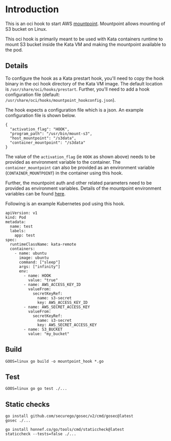 # Introduction

This is an oci hook to start AWS [mountpoint](https://github.com/awslabs/mountpoint-s3#readme).
Mountpoint allows mounting of S3 bucket on Linux. 

This oci hook is primarily meant to be used with Kata containers runtime to mount S3 bucket inside the Kata VM and making the mountpoint available to the pod.

## Details

To configure the hook as a Kata prestart hook, you'll need to copy the hook binary in the oci hook directory of the Kata VM image.
The default location is `/usr/share/oci/hooks/prestart`.
Further, you'll need to add a hook configuration file (default: `/usr/share/oci/hooks/mountpoint_hookconfig.json`).

The hook expects a configuration file which is a json. An example configuration file is shown below.
```
{
  "activation_flag": "HOOK",
  "program_path": "/usr/bin/mount-s3",
  "host_mountpoint": "/s3data",
  "container_mountpoint": "/s3data"
}
```

The value of the `activation_flag` (ie `HOOK` as shown above) needs to be provided as environment variable to the container.
The `container_mountpoint` can also be provided as an environment variable (`CONTAINER_MOUNTPOINT`) in the container using this hook.

Further, the mountpoint auth and other related parameters need to be provided as environment variables. Details of the mountpoint environment variables can be found [here](https://github.com/awslabs/mountpoint-s3#readme).

Following is an example Kubernetes pod using this hook.
```
apiVersion: v1
kind: Pod
metadata:
  name: test
  labels:
    app: test
spec:
  runtimeClassName: kata-remote
  containers:
    - name: ubuntu
      image: ubuntu
      command: ["sleep"]
      args: ["infinity"]
      env:      
        - name: HOOK
          value: "true"
        - name: AWS_ACCESS_KEY_ID
          valueFrom:
            secretKeyRef:
              name: s3-secret
              key: AWS_ACCESS_KEY_ID
        - name: AWS_SECRET_ACCESS_KEY
          valueFrom:
            secretKeyRef:
              name: s3-secret
              key: AWS_SECRET_ACCESS_KEY
        - name: S3_BUCKET
          value: "my_bucket"          
```

## Build

```
GOOS=linux go build -o mountpoint_hook *.go
```

## Test

```
GOOS=linux go go test ./...
```

## Static checks


```
go install github.com/securego/gosec/v2/cmd/gosec@latest
gosec ./...
```

```
go install honnef.co/go/tools/cmd/staticcheck@latest
staticcheck --tests=false ./...
```